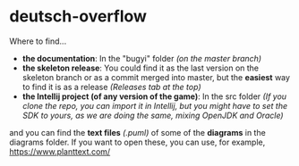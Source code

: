 # deutsch-overflow
Where to find...
- **the documentation**: In the "bugyi" folder *(on the master branch)*
- **the skeleton release**: You could find it as the last version on the skeleton branch or as a commit merged into master, but the **easiest** way to find it is as a release *(Releases tab at the top)*
- **the Intellij project (of any version of the game)**: In the src folder *(If you clone the repo, you can import it in Intellij, but you might have to set the SDK to yours, as we are doing the same, mixing OpenJDK and Oracle)*

and you can find the **text files** *(.puml)* of some of the **diagrams** in the diagrams folder.
If you want to open these, you can use, for example, https://www.planttext.com/
